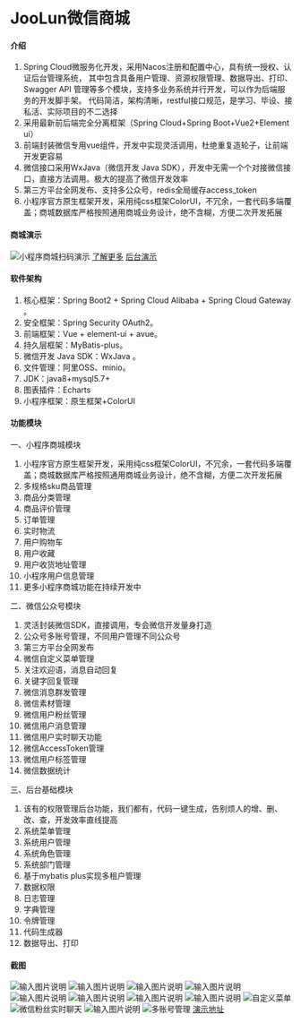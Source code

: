 # JooLun微信商城

#### 介绍
1. Spring Cloud微服务化开发，采用Nacos注册和配置中心，具有统一授权、认证后台管理系统， 其中包含具备用户管理、资源权限管理、数据导出、打印、Swagger API 管理等多个模块，支持多业务系统并行开发，可以作为后端服务的开发脚手架。 代码简洁，架构清晰，restful接口规范，是学习、毕设、接私活、实际项目的不二选择
1. 采用最新前后端完全分离框架（Spring Cloud+Spring Boot+Vue2+Element ui）
1. 前端封装微信专用vue组件，开发中实现灵活调用，杜绝重复造轮子，让前端开发更容易
1. 微信接口采用WxJava（微信开发 Java SDK），开发中无需一个个对接微信接口，直接方法调用。极大的提高了微信开发效率
1. 第三方平台全网发布、支持多公众号，redis全局缓存access_token
1. 小程序官方原生框架开发，采用纯css框架ColorUI，不冗余，一套代码多端覆盖；商城数据库严格按照通用商城业务设计，绝不含糊，方便二次开发拓展

#### 商城演示
![小程序商城扫码演示](https://images.gitee.com/uploads/images/2019/1009/094717_f5a9a16d_5079715.jpeg "c119f0d1694aeabc99344814d9b3fe4a.jpg")
[了解更多](http://www.joolun.com)
[后台演示](http://demo.joolun.com)

#### 软件架构
1. 核心框架：Spring Boot2 + Spring Cloud Alibaba + Spring Cloud Gateway 。
1. 安全框架：Spring Security OAuth2。
1. 前端框架：Vue + element-ui + avue。
1. 持久层框架：MyBatis-plus。
1. 微信开发 Java SDK：WxJava 。
1. 文件管理：阿里OSS、minio。
1. JDK：java8+mysql5.7+
1. 图表插件：Echarts
1. 小程序框架：原生框架+ColorUI

#### 功能模块
一、小程序商城模块
1. 小程序官方原生框架开发，采用纯css框架ColorUI，不冗余，一套代码多端覆盖；商城数据库严格按照通用商城业务设计，绝不含糊，方便二次开发拓展
1. 多规格sku商品管理
1. 商品分类管理
1. 商品评价管理
1. 订单管理
1. 实时物流
1. 用户购物车
1. 用户收藏
1. 用户收货地址管理
1. 小程序用户信息管理
1. 更多小程序商城功能在持续开发中

二、微信公众号模块
1. 灵活封装微信SDK，直接调用，专会微信开发量身打造
1. 公众号多账号管理，不同用户管理不同公众号
1. 第三方平台全网发布
1. 微信自定义菜单管理
1. 关注欢迎语，消息自动回复
1. 关键字回复管理
1. 微信消息群发管理
1. 微信素材管理
1. 微信用户粉丝管理
1. 微信用户消息管理
1. 微信用户实时聊天功能
1. 微信AccessToken管理
1. 微信用户标签管理
1. 微信数据统计

三、后台基础模块
1. 该有的权限管理后台功能，我们都有，代码一键生成，告别烦人的增、删、改、查，开发效率直线提高
1. 系统菜单管理
1. 系统用户管理
1. 系统角色管理
1. 系统部门管理
1. 基于mybatis plus实现多租户管理
1. 数据权限
1. 日志管理
1. 字典管理
1. 令牌管理
1. 代码生成器
1. 数据导出、打印


#### 截图
![输入图片说明](https://images.gitee.com/uploads/images/2019/1022/121138_ca5d5c2a_5079715.png "QQ截图20191022120919.png")
![输入图片说明](https://images.gitee.com/uploads/images/2019/1022/121210_96fa0dfd_5079715.png "QQ截图20191022121047.png")
![输入图片说明](https://images.gitee.com/uploads/images/2019/1022/121203_28589eb6_5079715.png "QQ截图20191022121027.png")
![输入图片说明](https://images.gitee.com/uploads/images/2019/1022/121156_43ad478c_5079715.png "QQ截图20191022121001.png")
![输入图片说明](https://images.gitee.com/uploads/images/2019/1022/121146_88925079_5079715.png "QQ截图20191022120931.png")
![输入图片说明](https://images.gitee.com/uploads/images/2019/1022/121127_167c19ec_5079715.png "QQ截图20191022120908.png")
![输入图片说明](https://images.gitee.com/uploads/images/2019/1022/121120_4ceec856_5079715.png "QQ截图20191022120858.png")
![输入图片说明](https://images.gitee.com/uploads/images/2019/1022/121112_7cd3c378_5079715.png "QQ截图20191022120822.png")
![自定义菜单](https://images.gitee.com/uploads/images/2019/0615/235522_4a27ee4a_5079715.gif "wx-menu.gif")
![微信粉丝实时聊天](https://images.gitee.com/uploads/images/2019/0615/235540_d512fa59_5079715.gif "liaotian.gif")
![输入图片说明](https://images.gitee.com/uploads/images/2019/0615/235616_dc33cdea_5079715.png "QQ截图20190612232849.png")
![多账号管理](https://images.gitee.com/uploads/images/2019/0626/094510_96c2c21a_5079715.png "屏幕截图.png")
[演示地址](http://demo.joolun.com)
